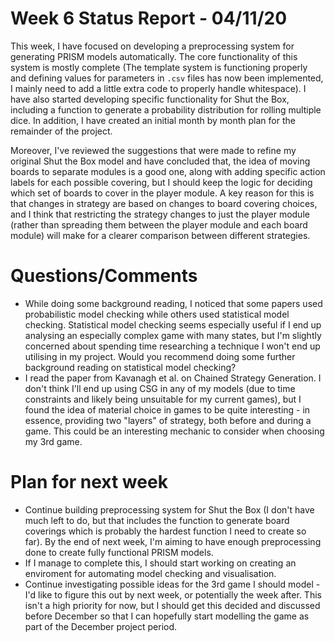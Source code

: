 # Week 6 Status Report - 04/11/20

This week, I have focused on developing a preprocessing system for generating PRISM models automatically. The core functionality of this system is mostly complete (The template system is functioning properly and defining values for parameters in `.csv` files has now been implemented, I mainly need to add a little extra code to properly handle whitespace). I have also started developing specific functionality for Shut the Box, including a function to generate a probability distribution for rolling multiple dice. In addition, I have created an initial month by month plan for the remainder of the project.

Moreover, I've reviewed the suggestions that were made to refine my original Shut the Box model and have concluded that, the idea of moving boards to separate modules is a good one, along with adding specific action labels for each possible covering, but I should keep the logic for deciding which set of boards to cover in the player module. A key reason for this is that changes in strategy are based on changes to board covering choices, and I think that restricting the strategy changes to just the player module (rather than spreading them between the player module and each board module) will make for a clearer comparison between different strategies.

# Questions/Comments

* While doing some background reading, I noticed that some papers used probabilistic model checking while others used statistical model checking. Statistical model checking seems especially useful if I end up analysing an especially complex game with many states, but I'm slightly concerned about spending time researching a technique I won't end up utilising in my project. Would you recommend doing some further background reading on statistical model checking?
* I read the paper from Kavanagh et al. on Chained Strategy Generation. I don't think I'll end up using CSG in any of my models (due to time constraints and likely being unsuitable for my current games), but I found the idea of material choice in games to be quite interesting - in essence, providing two "layers" of strategy, both before and during a game. This could be an interesting mechanic to consider when choosing my 3rd game.


# Plan for next week

* Continue building preprocessing system for Shut the Box (I don't have much left to do, but that includes the function to generate board coverings which is probably the hardest function I need to create so far). By the end of next week, I'm aiming to have enough preprocessing done to create fully functional PRISM models.
* If I manage to complete this, I should start working on creating an enviroment for automating model checking and visualisation.
* Continue investigating possible ideas for the 3rd game I should model - I'd like to figure this out by next week, or potentially the week after. This isn't a high priority for now, but I should get this decided and discussed before December so that I can hopefully start modelling the game as part of the December project period.